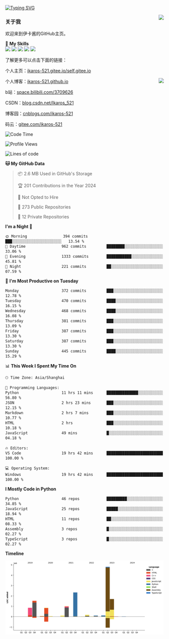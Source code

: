 [![Typing SVG](https://readme-typing-svg.herokuapp.com?size=25&duration=2500&color=8C43EA&vCenter=true&width=200&height=40&lines=Hi+Welcome+%F0%9F%91%8B%F0%9F%8F%BB;I'm+Love丶伊卡洛斯)](https://git.io/typing-svg)

<a href="#">
  <img align="right" src="https://github-readme-stats.vercel.app/api?username=Ikaros-521&count_private=true&show_icons=true&bg_color=15,f2f7fd,E0EAFC" />
</a>

### 关于我

欢迎来到伊卡酱的GitHub主页。

🌟 **My Skills**  
![](https://img.shields.io/badge/-C-A8B9CC?style=flat-square&logo=C&logoColor=fff)
![](https://img.shields.io/badge/-Python-3776AB?style=flat-square&logo=Python&logoColor=fff)
![](https://img.shields.io/badge/-JavaScript-F7DF1E?style=flat-square&logo=JavaScript&logoColor=fff)
![](https://img.shields.io/badge/-C++-00599C?style=flat-square&logo=Cpp&logoColor=fff)
![](https://img.shields.io/badge/-Linux-000000?style=flat-square&logo=Linux&logoColor=fff)

了解更多可以点击下面的链接：  

个人主页：[ikaros-521.gitee.io/self.gitee.io](https://ikaros-521.gitee.io/self.gitee.io/)  

<img align='right' src="https://github.com/Ikaros-521/Ikaros-521/assets/40910637/3a5e50bc-91dc-4aa5-b7a0-8b27ad1c2b33" height="432">

个人博客：[ikaros-521.github.io](https://ikaros-521.github.io/)  

b站：[space.bilibili.com/3709626](https://space.bilibili.com/3709626)  

CSDN：[blog.csdn.net/Ikaros_521](https://blog.csdn.net/Ikaros_521)  

博客园：[cnblogs.com/ikaros-521](https://www.cnblogs.com/ikaros-521)  

码云：[gitee.com/ikaros-521](https://gitee.com/ikaros-521)  


<!--START_SECTION:waka-->
![Code Time](http://img.shields.io/badge/Code%20Time-994%20hrs%2044%20mins-blue)

![Profile Views](http://img.shields.io/badge/Profile%20Views-36-blue)

![Lines of code](https://img.shields.io/badge/From%20Hello%20World%20I%27ve%20Written-13.6%20million%20lines%20of%20code-blue)

**🐱 My GitHub Data** 

> 📦 2.6 MB Used in GitHub's Storage 
 > 
> 🏆 201 Contributions in the Year 2024
 > 
> 🚫 Not Opted to Hire
 > 
> 📜 273 Public Repositories 
 > 
> 🔑 12 Private Repositories 
 > 
**I'm a Night 🦉** 

```text
🌞 Morning                394 commits         ███░░░░░░░░░░░░░░░░░░░░░░   13.54 % 
🌆 Daytime                962 commits         ████████░░░░░░░░░░░░░░░░░   33.06 % 
🌃 Evening                1333 commits        ███████████░░░░░░░░░░░░░░   45.81 % 
🌙 Night                  221 commits         ██░░░░░░░░░░░░░░░░░░░░░░░   07.59 % 
```
📅 **I'm Most Productive on Tuesday** 

```text
Monday                   372 commits         ███░░░░░░░░░░░░░░░░░░░░░░   12.78 % 
Tuesday                  470 commits         ████░░░░░░░░░░░░░░░░░░░░░   16.15 % 
Wednesday                468 commits         ████░░░░░░░░░░░░░░░░░░░░░   16.08 % 
Thursday                 381 commits         ███░░░░░░░░░░░░░░░░░░░░░░   13.09 % 
Friday                   387 commits         ███░░░░░░░░░░░░░░░░░░░░░░   13.30 % 
Saturday                 387 commits         ███░░░░░░░░░░░░░░░░░░░░░░   13.30 % 
Sunday                   445 commits         ████░░░░░░░░░░░░░░░░░░░░░   15.29 % 
```


📊 **This Week I Spent My Time On** 

```text
🕑︎ Time Zone: Asia/Shanghai

💬 Programming Languages: 
Python                   11 hrs 11 mins      ██████████████░░░░░░░░░░░   56.80 % 
JSON                     2 hrs 23 mins       ███░░░░░░░░░░░░░░░░░░░░░░   12.15 % 
Markdown                 2 hrs 7 mins        ███░░░░░░░░░░░░░░░░░░░░░░   10.77 % 
HTML                     2 hrs               ███░░░░░░░░░░░░░░░░░░░░░░   10.18 % 
JavaScript               49 mins             █░░░░░░░░░░░░░░░░░░░░░░░░   04.18 % 

🔥 Editors: 
VS Code                  19 hrs 42 mins      █████████████████████████   100.00 % 

💻 Operating System: 
Windows                  19 hrs 42 mins      █████████████████████████   100.00 % 
```

**I Mostly Code in Python** 

```text
Python                   46 repos            █████████░░░░░░░░░░░░░░░░   34.85 % 
JavaScript               25 repos            █████░░░░░░░░░░░░░░░░░░░░   18.94 % 
HTML                     11 repos            ██░░░░░░░░░░░░░░░░░░░░░░░   08.33 % 
Assembly                 3 repos             █░░░░░░░░░░░░░░░░░░░░░░░░   02.27 % 
TypeScript               3 repos             █░░░░░░░░░░░░░░░░░░░░░░░░   02.27 % 
```



**Timeline**

![Lines of Code chart](https://raw.githubusercontent.com/Ikaros-521/Ikaros-521/main/assets/bar_graph.png)


<!--END_SECTION:waka-->


<!--
**Ikaros-521/Ikaros-521** is a ✨ _special_ ✨ repository because its `README.md` (this file) appears on your GitHub profile.

Here are some ideas to get you started:

- 🔭 I’m currently working on ...
- 🌱 I’m currently learning ...
- 👯 I’m looking to collaborate on ...
- 🤔 I’m looking for help with ...
- 💬 Ask me about ...
- 📫 How to reach me: ...
- 😄 Pronouns: ...
- ⚡ Fun fact: ...
-->
